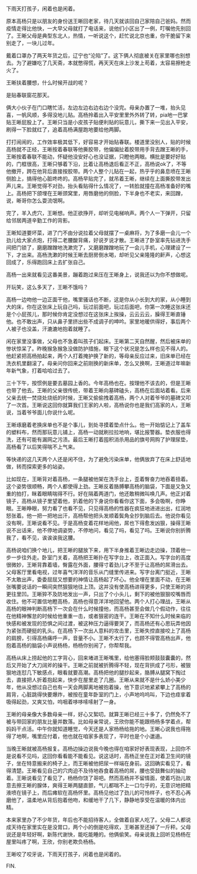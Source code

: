 下雨天打孩子，闲着也是闲着。

原本高杨只是以朋友的身份送王晰回老家，待几天就该回自己家陪自己爸妈。然而疫情走得比他快，一大早父母就打了电话来，说他们小区出了一例，叮嘱他先别回了。王晰父母是典型东北人，热情，一听说这个，赶忙说北京也重，你干脆留下来别走了，一块儿过年。

戴着口罩办了两天年货之后，辽宁也“沦陷”了。这下俩人彻底被关在家里哪也别想去。为了避嫌吃了几天斋，本就憋得慌，再天天在床上沙发上苟着，太容易擦枪走火了。

王晰扶着腰想，什么时候开战的呢？

是贴春联窗花那天。

俩大小伙子在门口瞎忙活，左边左边右边右边个没完。母亲办置了一堆，抬头见喜，一帆风顺，多得没地儿贴。高杨拎着出入平安里里外外转了转，pia地一巴掌贴王晰屁股上了。王晰只当是小皮孩子贴便利贴的玩意儿，撕下来一见出入平安，刷得一下脸就红了，追着高杨满屋跑地要给他两脚。

打打闹闹的，工作效率极其低下，好容易才开始贴春联。楼道里没别人，贴的时候高杨就不正经，王晰按着春联等他撕胶带，他偏偏扯着胶带用手背去蹭王晰的手，王晰按着春联不能动，怀疑他没安好心也没证据，只瞪他两眼。横批是要好好贴的，门框很高，王晰只够着下沿，比着让高杨退后看正不正，高杨说ok了，不等他撤开，跨在他背后直接按胶带。两个人整个儿贴在一起，热乎乎的鼻息喷在王晰侧脸上，搞得他心脏咚咚的。高杨早贴完了，就吊着王晰，继续在上面撕胶带发出声儿来。王晰觉得不对劲，抬头看贴得什么情况了，一转脸就撞在高杨准备好的嘴上。高杨把下颌埋在王晰颈窝里，用唇磨他的侧脸，下半身也不老实，来回蹭，说，晰哥你怎么耍流氓啊。

完了，羊入虎穴，王晰想。他正欲挣开，却听见电梯响声。两个人一下弹开，只留给邻居两道辛勤工作的背影。

王晰知道要坏菜，进了门不由分说拉着父母就摆了一桌麻将，为了多磨一会儿一个劲儿给大家点炮，打得二老腰酸背痛，好说歹说才散。王晰进了卧室率先钻进洗手间把门锁了，磨磨蹭蹭地洗漱完了，又磨磨蹭蹭地玩了一会儿手机，心理建设了一下，才出来。高杨洗漱的时候王晰去厨房倒水喝，却听见父亲隆隆的鼾声，心想这回成了，乐得跑回床上去扩张自己。

高杨一出来就看见这番美景，蹦着跑过来压在王晰身上，说我还以为你不想做呢。

开玩笑，这么多天了，王晰不饿吗？

高杨一边吻他一边正面干他，嘴里骚话也不断，这是你从小长到大的家，从小睡到大的床，你在这张床上玩自己吗，玩过前面吧，玩过后面吧，你第一次睡这张床还是个小屁孩儿，那时候你肯定没想过在这张床上挨操，云云云云，臊得王晰直锤他。也不敢出声，只从鼻子里挤出些不成调子的呻吟。家里地暖供得好，事后两个人被子也没盖，汗漉漉地抱着就睡了。

闲在家里没事做，父母也不急着叫孩子们起床。王晰第二天自然醒，然后被床单的惨状惊呆了。昨晚猴急猴急没做防护措施，眼下这个状况是怎么样也见不得人的。他赶紧把高杨拍起来，两个人打着掩护换了新的，等母亲反应过来，旧床单已经在洗衣机里翻滚了。母亲问你回来之前刚换的新床单，怎么又换啊，王晰道过年嘛新年新气象，打着哈哈过去了。

三十下午，按惯例是要去墓园上香的。今年高杨也在。按理他不该去的，但是王晰也带了他去。王晰的父亲很传统，带着王晰向墓碑磕头，高杨在后面站着看。后来父亲去统一焚烧处烧纸的时候，王晰又偷偷拽着高杨，两个人对着爷爷的墓碑又叩了一次首。王晰说这回你就算我们王家的人啦，高杨说你也是我们高家的人，王晰说，当着爷爷面儿你说什么呢。

王晰琢磨着老换床单也不是个事儿，到处寻摸着垫点什么。他一开始惦记上了盖车的塑料布，然而那玩意儿铺上，高杨一动就刷拉拉地响，堪比报警器。垫衣服也得洗，还有可能有漏网之污渍。最后王晰打着囤积消杀用品的旗号网购了护理尿垫，高杨看了以后笑得喘不上气来。

等快递的这几天两个人还是闲不住，为了避免污染床单，他俩放弃了在床上舒适地做，转而探索更多的站姿。

比如现在，王晰背对着高杨，一条腿被他架在洗手台上，歪着臀奋力地吞着扭着。这个姿势很顺畅，两个人都使得上劲。王晰反着胳膊攀高杨的脑袋，下面是又急又重的拍打，眯着眼睛喘得不行。好在隔着两道门，他还敢稍微叫唤几声。他正对着镜子，高杨从镜子里望着他，扒着他的下身说你看看你这下面，多会吸啊，你睁眼。王晰睁眼，努力看了也看不见，只见得高杨的性器在疯狂地进进出出，红润地怒张着。他一把一把地出汗，高杨帮他把头发顺着鬓角全抄到脑后去。他说你看见没有啊，王晰说看不见。于是高杨变着花样地闹他，屌也下得愈发凶狠，操得王晰说不出话来，他不停地调姿势，不停地问，看见了吗，看见了吗。王晰说你别折腾我了，看不见，诶诶诶我这腰。

高杨说咱们换个地儿，把王晰的腿放下来，用下半身推着王晰边走边操，顶着他一步一步往外走。卧室门关着，高杨把王晰扑在写字台上，改正面入。写字台的高度很微妙，王晰背靠着墙，臀露在外面，腰得寸着劲儿才不至于让高杨的屌滑出去。父母客厅里看电视，过年喜气洋洋的音乐从门缝里传进来。写字台离门挺近，王晰不太敢出声，委委屈屈又想要的神情让高杨起了坏心。他全埋在里面不动，在王晰张嘴要说话的一瞬间突然狠狠地往上顶。这并没有使高杨进得更多，只使王晰的洞更往里凹。王晰猝不及防地发出一声，只出了个小头儿，剩下的被他狠狠咬嘴唇而收住。他不可置信地瞪高杨，高杨也得意洋洋地回望他。两个人打心理战，王晰从高杨的眼神判断高杨下一次会在什么时候撞他，而高杨甚至会做几个假动作，往往在他精神懈怠的时候给他重重一击，或者狠密的连干。王晰在不知什么时候来临的快感和被发现的恐惧之间过渡，被这种压力逼得要哭了，而高杨还有心思玩弄他因为紧张而硬挺的乳头。在高杨下一次出人意料的攻击里，王晰失控直接咬上了高杨的肩膀，引得高杨痛呼一声，音量不小。王晰不太行了，也顾不得管高杨出声，他抱着高杨的脑袋小声说杨杨，杨杨你别闹了，你帮帮我。

高杨从床上捞起他的工字背心，回来堵进王晰嘴里，给他塞得脸颊鼓鼓囊囊的，然后又开始了大刀阔斧的操干。王晰之前就被折腾得不轻，现在背拱成了弓形，被狠狠地连怼几下敏感点，眼看就要高潮。高杨把他的腿抄起来，胳膊从腿窝下掏过去，直接把人折着抱起来，快步在屋里走了几圈。王晰从来就不是什么娇小美少年，他从没想过自己也有一天会两脚离地被抱着操，他下意识地紧紧攀上了高杨的肩背，心脏跳得快要爆炸，被按在童年卧室的门上，小声地呜呜叫，下边也痉挛着吸得起劲，又爽又怕，呜咽着哆哆嗦嗦射了一身。

王晰的母亲像大多数母亲一样，好心又絮叨。就算王晰已经三十多了，仍然免不了被与带回家的朋友比量并数落。比如母亲常说，王欣你能不能跟杨杨多学着点，帮妈妈干点活。中午你就知道睡觉，今天还是人家杨杨给拖的地。王晰心说我也得拖得了地啊，嘴里应付着，他也就在咱家多表现了，平时也是个小邋遢。

当晚王晰就被高杨报复。高杨边操边说我今晚也得在咱家好好表现表现，上回你不是说看不见吗，这回你看看能不能看见。说这话时，高杨正坐在正对着卫生间的镜子，坐在特意搬来的椅子上，而王晰被他把尿一样端在身前。这回确实看见了，看得清楚。王晰看见自己的穴肉迫不及待地吞食着高杨的屌，腰也受鼓舞似的抽动着。王晰说看见了看见了，杨杨你饶了哥吧。然而高杨并不留情面，使着巧劲儿故意去擦王晰的腺体，爽得王晰两腿直颤，气儿都喘不上一口匀乎的，无意识地把精液喷在镜子上，而后瘫软在高杨怀里。高杨见他过了劲儿的可怜样子，也不忍心再磨他了，温柔地从背后抱着他吻，和缓地干了几下，静静地享受在温暖的体内出精。

本来家里办了不少年货，年后也不能招待客人，全做着自家人吃了。父母二人都说成天待在家里实在是没胃口，两个小的倒是吃得欢，王晰甚至还掉了一斤秤。父母说还是年轻好啊，新陈代谢快，能吃能睡的。他俩偷笑。母亲说我上回听见杨杨在屋里叫疼了啊，王欣，你别老欺负杨杨。

王晰咬了咬牙说，下雨天打孩子，闲着也是闲着的。

FIN.
